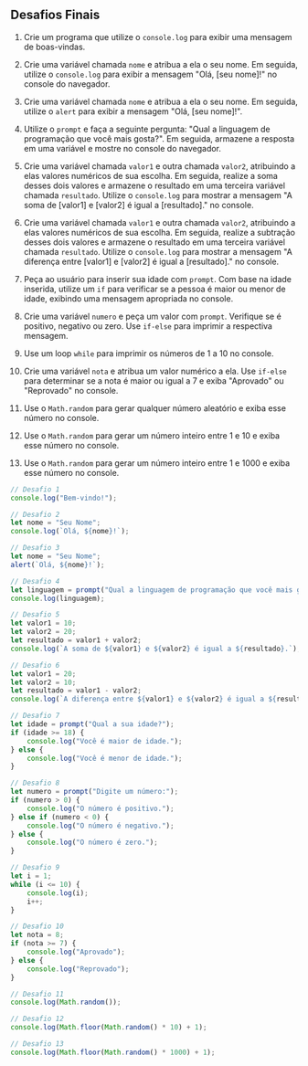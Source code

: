 ## Desafios Finais

1. Crie um programa que utilize o `console.log` para exibir uma mensagem de boas-vindas.

2. Crie uma variável chamada `nome` e atribua a ela o seu nome. Em seguida, utilize o `console.log` para exibir a mensagem "Olá, [seu nome]!" no console do navegador.

3. Crie uma variável chamada `nome` e atribua a ela o seu nome. Em seguida, utilize o `alert` para exibir a mensagem "Olá, [seu nome]!".

4. Utilize o `prompt` e faça a seguinte pergunta: "Qual a linguagem de programação que você mais gosta?". Em seguida, armazene a resposta em uma variável e mostre no console do navegador.

5. Crie uma variável chamada `valor1` e outra chamada `valor2`, atribuindo a elas valores numéricos de sua escolha. Em seguida, realize a soma desses dois valores e armazene o resultado em uma terceira variável chamada `resultado`. Utilize o `console.log` para mostrar a mensagem "A soma de [valor1] e [valor2] é igual a [resultado]." no console.

6. Crie uma variável chamada `valor1` e outra chamada `valor2`, atribuindo a elas valores numéricos de sua escolha. Em seguida, realize a subtração desses dois valores e armazene o resultado em uma terceira variável chamada `resultado`. Utilize o `console.log` para mostrar a mensagem "A diferença entre [valor1] e [valor2] é igual a [resultado]." no console.

7. Peça ao usuário para inserir sua idade com `prompt`. Com base na idade inserida, utilize um `if` para verificar se a pessoa é maior ou menor de idade, exibindo uma mensagem apropriada no console.

8. Crie uma variável `numero` e peça um valor com `prompt`. Verifique se é positivo, negativo ou zero. Use `if-else` para imprimir a respectiva mensagem.

9. Use um loop `while` para imprimir os números de 1 a 10 no console.

10. Crie uma variável `nota` e atribua um valor numérico a ela. Use `if-else` para determinar se a nota é maior ou igual a 7 e exiba "Aprovado" ou "Reprovado" no console.

11. Use o `Math.random` para gerar qualquer número aleatório e exiba esse número no console.

12. Use o `Math.random` para gerar um número inteiro entre 1 e 10 e exiba esse número no console.

13. Use o `Math.random` para gerar um número inteiro entre 1 e 1000 e exiba esse número no console.
```javascript
// Desafio 1
console.log("Bem-vindo!");

// Desafio 2
let nome = "Seu Nome";
console.log(`Olá, ${nome}!`);

// Desafio 3
let nome = "Seu Nome";
alert(`Olá, ${nome}!`);

// Desafio 4
let linguagem = prompt("Qual a linguagem de programação que você mais gosta?");
console.log(linguagem);

// Desafio 5
let valor1 = 10;
let valor2 = 20;
let resultado = valor1 + valor2;
console.log(`A soma de ${valor1} e ${valor2} é igual a ${resultado}.`);

// Desafio 6
let valor1 = 20;
let valor2 = 10;
let resultado = valor1 - valor2;
console.log(`A diferença entre ${valor1} e ${valor2} é igual a ${resultado}.`);

// Desafio 7
let idade = prompt("Qual a sua idade?");
if (idade >= 18) {
    console.log("Você é maior de idade.");
} else {
    console.log("Você é menor de idade.");
}

// Desafio 8
let numero = prompt("Digite um número:");
if (numero > 0) {
    console.log("O número é positivo.");
} else if (numero < 0) {
    console.log("O número é negativo.");
} else {
    console.log("O número é zero.");
}

// Desafio 9
let i = 1;
while (i <= 10) {
    console.log(i);
    i++;
}

// Desafio 10
let nota = 8;
if (nota >= 7) {
    console.log("Aprovado");
} else {
    console.log("Reprovado");
}

// Desafio 11
console.log(Math.random());

// Desafio 12
console.log(Math.floor(Math.random() * 10) + 1);

// Desafio 13
console.log(Math.floor(Math.random() * 1000) + 1);
```